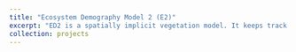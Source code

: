 ```yaml
---
title: "Ecosystem Demography Model 2 (E2)" 
excerpt: "ED2 is a spatially implicit vegetation model. It keeps track of individual plant water, carbon, and energy fluxes and can scale to whole ecosystems. [And More! Explore the github](https://github.com/EDmodel/ED2), or check out [publications from the ED2 community](https://github.com/EDmodel/ED2/wiki/Publications) <br/><img align="right" width="100" height="100" src='/images/pecan_logo_little.jpg'>""
collection: projects
---
```

